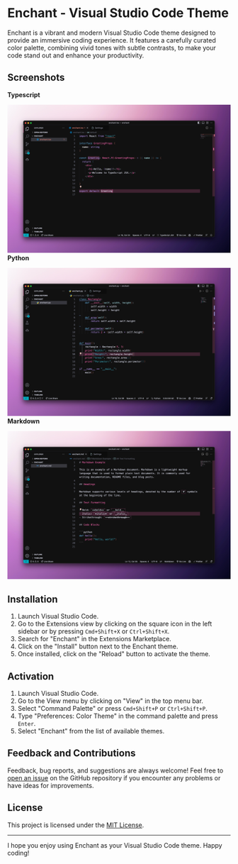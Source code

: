 # Enchant - Visual Studio Code Theme

Enchant is a vibrant and modern Visual Studio Code theme designed to provide an immersive coding experience. It features a carefully curated color palette, combining vivid tones with subtle contrasts, to make your code stand out and enhance your productivity.

## Screenshots
**Typescript**

![Typescript](https://raw.githubusercontent.com/Ansub/enchant/main/images/screenshots/typescript.png)
**Python**

![Python](https://raw.githubusercontent.com/Ansub/enchant/main/images/screenshots/python.png)
**Markdown**

![Markdown](https://raw.githubusercontent.com/Ansub/enchant/main/images/screenshots/markdown.png)

## Installation

1. Launch Visual Studio Code.
2. Go to the Extensions view by clicking on the square icon in the left sidebar or by pressing `Cmd+Shift+X` or `Ctrl+Shift+X`.
3. Search for "Enchant" in the Extensions Marketplace.
4. Click on the "Install" button next to the Enchant theme.
5. Once installed, click on the "Reload" button to activate the theme.

## Activation

1. Launch Visual Studio Code.
2. Go to the View menu by clicking on "View" in the top menu bar.
3. Select "Command Palette" or press `Cmd+Shift+P` or `Ctrl+Shift+P`.
4. Type "Preferences: Color Theme" in the command palette and press `Enter`.
5. Select "Enchant" from the list of available themes.

## Feedback and Contributions

Feedback, bug reports, and suggestions are always welcome! Feel free to [open an issue](https://github.com/ansub/enchant/issues) on the GitHub repository if you encounter any problems or have ideas for improvements.

## License

This project is licensed under the [MIT License](LICENSE).

---

I hope you enjoy using Enchant as your Visual Studio Code theme. Happy coding!
